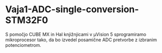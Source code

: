# Vaja1-ADC-single-conversion-STM32F0
S pomočjo CUBE MX in Hal knjižnjicami v μVision 5 sprogramiramo mikroprocesor tako, da bo izvedel posamične ADC pretvorbe z izbranim potenciometrom.
